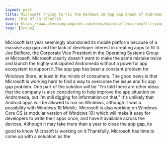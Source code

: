 ```yaml
---
layout: post
title: Microsoft Trying to Fix the Windows 10 App Gap Ahead of Andromeda
date: 2018-07-20 13:02:10
tourl: https://www.bleepingcomputer.com/news/microsoft/microsoft-trying-to-fix-the-windows-10-app-gap-ahead-of-andromeda/
tags: [Group]
---
```

Microsoft last year seemingly abandoned its mobile platform because of a massive app gap and the lack of developer interest in creating apps to fill it. Joe Belfiore, the Corporate Vice President in the Operating Systems Group at Microsoft, Microsoft clearly doesn't want to make the same mistake twice and launch the highly-anticipated Andromeda without a powerful app ecosystem to support it.The app gap has been a constant problem for Windows Store, at least in the minds of consumers. The good news is that Microsoft is working hard to find a way to overcome the issue and fix app gap problem. One part of the solution will be "I'm told there are other ideas that the company is also considering to help improve the app situation on Andromeda, but I'm still digging for information on that," It's unlikely that Android apps will be allowed to run on Windows, although it was a possibility with Windows 10 Mobile. Microsoft is also working on Windows Core OS (a modular version of Windows 10) which will make it easy for developers to write their apps once, and have it available across the devices. Although it may take more than a year to close the app gap, its good to know Microsoft is working on it.Thankfully, Microsoft has time to come up with a soluation as the 